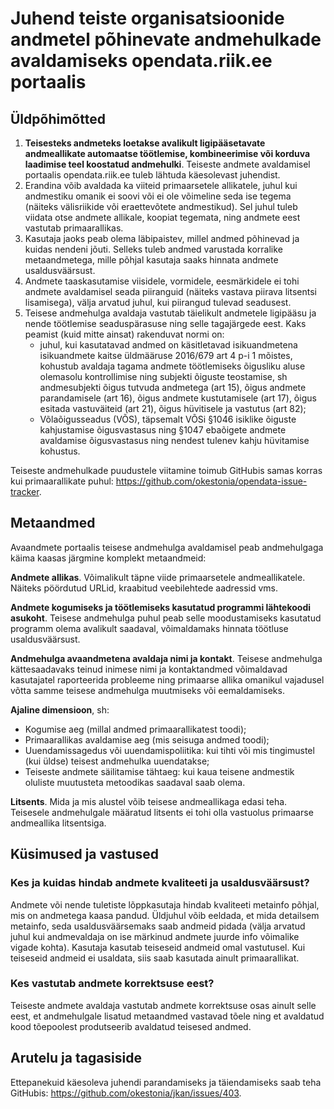 # Juhend teiste organisatsioonide andmetel põhinevate andmehulkade avaldamiseks opendata.riik.ee portaalis

## Üldpõhimõtted

 1. **Teisesteks andmeteks loetakse avalikult ligipääsetavate andmeallikate automaatse töötlemise, kombineerimise või korduva laadimise teel koostatud andmehulki**. Teiseste andmete avaldamisel portaalis opendata.riik.ee tuleb lähtuda käesolevast juhendist. 
 2. Erandina võib avaldada ka viiteid primaarsetele allikatele, juhul kui andmestiku omanik ei soovi või ei ole võimeline seda ise tegema (näiteks välisriikide või eraettevõtete andmestikud). Sel juhul tuleb viidata otse andmete allikale, koopiat tegemata, ning andmete eest vastutab primaarallikas. 
 3. Kasutaja jaoks peab olema läbipaistev, millel andmed põhinevad ja kuidas nendeni jõuti. Selleks tuleb andmed varustada korralike metaandmetega, mille põhjal kasutaja saaks hinnata andmete usaldusväärsust. 
 4. Andmete taaskasutamise viisidele, vormidele, eesmärkidele ei tohi andmete avaldamisel seada piiranguid (näiteks vastava piirava litsentsi lisamisega), välja arvatud juhul, kui piirangud tulevad seadusest.
 5. Teisese andmehulga avaldaja vastutab täielikult andmetele ligipääsu ja nende töötlemise seaduspärasuse ning selle tagajärgede eest. Kaks peamist (kuid mitte ainsat) rakenduvat normi on:
	- juhul, kui kasutatavad andmed on käsitletavad isikuandmetena isikuandmete kaitse üldmääruse 2016/679 art 4 p-i 1 mõistes, kohustub avaldaja tagama andmete töötlemiseks õigusliku aluse olemasolu kontrollimise ning subjekti õiguste teostamise, sh andmesubjekti õigus tutvuda andmetega (art 15), õigus andmete parandamisele (art 16), õigus andmete kustutamisele (art 17), õigus esitada vastuväiteid (art 21), õigus hüvitisele ja vastutus (art 82);  
	- Võlaõigusseadus (VÕS), täpsemalt VÕSi §1046 isiklike õiguste kahjustamise õigusvastasus ning §1047 ebaõigete andmete avaldamise õigusvastasus ning nendest tulenev kahju hüvitamise kohustus.

Teiseste andmehulkade puudustele viitamine toimub GitHubis samas korras kui primaarallikate puhul: <https://github.com/okestonia/opendata-issue-tracker>.

## Metaandmed

Avaandmete portaalis teisese andmehulga avaldamisel peab andmehulgaga käima kaasas järgmine komplekt metaandmeid:

**Andmete allikas**. Võimalikult täpne viide primaarsetele andmeallikatele. Näiteks pöördutud URLid, kraabitud veebilehtede aadressid vms.

**Andmete kogumiseks ja töötlemiseks kasutatud programmi lähtekoodi asukoht**. Teisese andmehulga puhul peab selle moodustamiseks kasutatud programm olema avalikult saadaval, võimaldamaks hinnata töötluse usaldusväärsust.

**Andmehulga avaandmetena avaldaja nimi ja kontakt**. Teisese andmehulga kättesaadavaks teinud inimese nimi ja kontaktandmed võimaldavad kasutajatel raporteerida probleeme ning primaarse allika omanikul vajadusel võtta samme teisese andmehulga muutmiseks või eemaldamiseks.

**Ajaline dimensioon**, sh:

 - Kogumise aeg (millal andmed primaarallikatest toodi);
 - Primaarallikas avaldamise aeg (mis seisuga andmed toodi);
 - Uuendamissagedus või uuendamispoliitika: kui tihti või mis tingimustel (kui üldse) teisest andmehulka uuendatakse;
 - Teiseste andmete säilitamise tähtaeg: kui kaua teisene andmestik oluliste muutusteta metoodikas saadaval saab olema.

**Litsents**. Mida ja mis alustel võib teisese andmeallikaga edasi teha. Teisesele andmehulgale määratud litsents ei tohi olla vastuolus primaarse andmeallika litsentsiga.

## Küsimused ja vastused

### Kes ja kuidas hindab andmete kvaliteeti ja usaldusväärsust?

Andmete või nende tuletiste lõppkasutaja hindab kvaliteeti metainfo põhjal, mis on andmetega kaasa pandud. Üldjuhul võib eeldada, et mida detailsem metainfo, seda usaldusväärsemaks saab andmeid pidada (välja arvatud juhul kui andmevaldaja on ise märkinud andmete juurde info võimalike vigade kohta). Kasutaja kasutab teiseseid andmeid omal vastutusel. Kui teiseseid andmeid ei usaldata, siis saab kasutada ainult primaarallikat.

### Kes vastutab andmete korrektsuse eest?

Teiseste andmete avaldaja vastutab andmete korrektsuse osas ainult selle eest, et andmehulgale lisatud metaandmed vastavad tõele ning et avaldatud kood tõepoolest produtseerib avaldatud teisesed andmed.

## Arutelu ja tagasiside

Ettepanekuid käesoleva juhendi parandamiseks ja täiendamiseks saab teha GitHubis: <https://github.com/okestonia/jkan/issues/403>.
